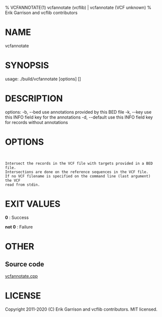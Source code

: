 % VCFANNOTATE(1) vcfannotate (vcflib) | vcfannotate (VCF unknown)
% Erik Garrison and vcflib contributors

# NAME

vcfannotate

# SYNOPSIS

usage: ./build/vcfannotate [options] [<vcf file>]

# DESCRIPTION

options: -b, --bed use annotations provided by this BED file -k, --key use this INFO field key for the annotations -d, --default use this INFO field key for records without annotations

# OPTIONS

```


Intersect the records in the VCF file with targets provided in a BED file.
Intersections are done on the reference sequences in the VCF file.
If no VCF filename is specified on the command line (last argument) the VCF
read from stdin.

```

# EXIT VALUES

**0**
: Success

**not 0**
: Failure

# OTHER

## Source code

[vcfannotate.cpp](https://github.com/vcflib/vcflib/blob/master/src/vcfannotate.cpp)

# LICENSE

Copyright 2011-2020 (C) Erik Garrison and vcflib contributors. MIT licensed.

<!--
  Created with ./scripts/bin2md.rb scripts/bin2md-template.erb
-->
